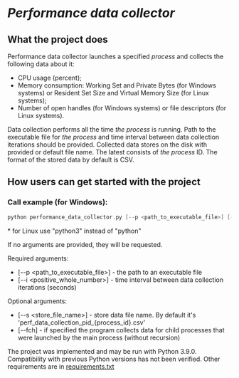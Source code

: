 # **_Performance data collector_**

## What the project does
Performance data collector launches a specified _process_ and collects the following data about it:
* CPU usage (percent);
* Memory consumption: Working Set and Private Bytes (for Windows systems) or Resident Set Size and Virtual Memory Size (for Linux systems);
* Number of open handles (for Windows systems) or file descriptors (for Linux systems).

Data collection performs all the time _the process_ is running. 
Path to the executable file for _the process_ and time interval between data collection iterations should be provided. 
Collected data stores on the disk with provided or default file name. The latest consists of _the process_ ID.
The format of the stored data by default is CSV.

## How users can get started with the project
### Call example (for Windows):
```kotlin
python performance_data_collector.py [--p <path_to_executable_file>] [--i <positive_whole_number>]
```

\* for Linux use "python3" instead of "python"

If no arguments are provided, they will be requested.

Required arguments:
* [--p <path_to_executable_file>] - the path to an executable file
* [--i <positive_whole_number>] - time interval between data collection iterations (seconds)


Optional arguments:
* [--s <store_file_name>] - store data file name. By default it's 'perf_data_collection_pid_{process_id}.csv'
* [--fch] - if specified the program collects data for child processes that were launched by the main process (without recursion)

The project was implemented and may be run with Python 3.9.0. Compatibility with previous Python versions has not been verified.
Other requirements are in [requirements.txt](https://github.com/Ms-Anna/Performance_data_collector/blob/master/requirements.txt)
